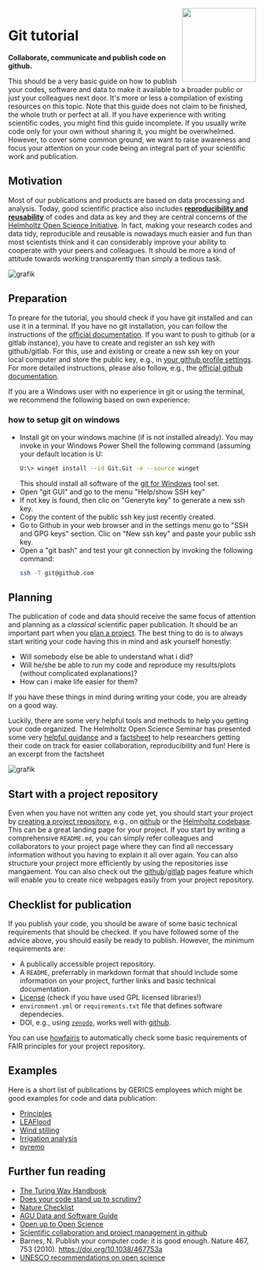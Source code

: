 <img src="https://mirrors.creativecommons.org/presskit/logos/cc.logo.large.png" width="150" align="right"/>

# Git tutorial

**Collaborate, communicate and publish code on github.**

This should be a very basic guide on how to publish your codes, software and data to make it available to a broader public or just your colleagues next door. It's more or less a compilation of existing resources on this topic. Note that this guide does not claim to be finished, the whole truth or perfect at all. If you have experience with writing scientific codes, you might find this guide incomplete. If you usually write code only for your own without sharing it, you might be overwhelmed. However, to cover some common ground, we want to raise awareness and focus your attention on your code being an integral part of your scientific work and publication.

## Motivation

Most of our publications and products are based on data processing and analysis. Today, good scientific practice also includes [**reproducibility and reusability**](https://gfzpublic.gfz-potsdam.de/pubman/faces/ViewItemOverviewPage.jsp?itemId=item_5005567) of codes and data as key and they are central concerns of the [Helmholtz Open Science Initiative](https://os.helmholtz.de/). In fact, making your research codes and data tidy, reproducible and reusable is nowadays much easier and fun than most scientists think and it can considerably improve your ability to cooperate with your peers and colleagues. It should be more a kind of attitude towards working transparently than simply a tedious task.

![grafik](https://github.com/climate-service-center/git-tutorial/assets/5659125/1209b650-0a33-4741-af97-737a0ddc391f)

## Preparation

To preare for the tutorial, you should check if you have git installed and can use it in a terminal. If you have no git installation, you can follow
the instructions of the [official documentation](https://git-scm.com/downloads). If you want to push to github (or a gitlab instance), you have to create and register an ssh key with github/gitlab.
For this, use and existing or create a new ssh key on your local computer and store the public key, e.g., in [your github profile settings](https://github.com/settings/keys). For more detailed instructions,
please also follow, e.g., the [official github documentation](https://docs.github.com/en/authentication/connecting-to-github-with-ssh).

If you are a Windows user with no experience in git or using the terminal, we recommend the following based on own experience:

### how to setup git on windows

* Install git on your windows machine (if is not installed already). You may invoke in your Windows Power Shell the following command (assuming your default location is U:
  ```bash
  U:\> winget install --id Git.Git -e --source winget
  ```
  This should install all software of the [git for Windows](https://gitforwindows.org/) tool set.
* Open "git GUI" and go to the menu "Help/show SSH key"
* If not key is found, then clic on "Generyte key" to generate a new ssh key.
* Copy the content of the public ssh key just recently created.
* Go to Github in your web browser and in the settings menu go to "SSH and GPG keys" section. Clic on "New ssh key" and paste your public ssh key.
* Open a "git bash" and test your git connection by invoking the following command:
  ```bash
  ssh -T git@github.com
  ```
  
## Planning

The publication of code and data should receive the same focus of attention and planning as a *classical* scientific paper publication. It should be an important part when you [plan a project](https://the-turing-way.netlify.app/project-design/project-design.html). The best thing to do is to always start writing your code having this in mind and ask yourself honestly: 

* Will somebody else be able to understand what i did? 
* Will he/she be able to run my code and reproduce my results/plots (without complicated explanations)?
* How can i make life easier for them?

If you have these things in mind during writing your code, you are already on a good way. 

Luckily, there are some very helpful tools and methods to help you getting your code organized. The Helmholtz Open Science Seminar has presented some very [helpful guidance](https://gfzpublic.gfz-potsdam.de/pubman/item/item_5005567) and a [factsheet](https://doi.org/10.48440/os.helmholtz.025) to help researchers getting their code on track for easier collaboration, reproducibility and fun! Here is an excerpt from the factsheet

![grafik](https://github.com/climate-service-center/git-tutorial/assets/5659125/bbb5cff6-87e2-48cb-b184-bbe8be978b25)

## Start with a project repository

Even when you have not written any code yet, you should start your project by [creating a project repository](https://the-turing-way.netlify.app/project-design/project-repo.html), e.g., on [github](https://docs.github.com/en/get-started/using-git/about-git) or the [Helmholtz codebase](https://gitlab.hzdr.de/). This can be a great landing page for your project. If you start by writing a comprehensive `README.md`, you can simply refer colleagues and collaborators to your project page where they can find all neccessary information without you having to explain it all over again. You can also structure your project more efficiently by using the repositories isse mangaement. You can also check out the [github](https://docs.github.com/en/pages/quickstart)/[gitlab](https://gitlab.com/pages) pages feature which will enable you to create nice webpages easily from your project repository.

## Checklist for publication

If you publish your code, you should be aware of some basic technical requirements that should be checked. If you have followed some of the advice above, you should easily be ready to publish. However, the minimum requirements are:

* A publically accessible project repository.
* A `README`, preferrably in markdown format that should include some information on your project, further links and basic technical documentation.
* [License](https://www.astrobetter.com/blog/2014/03/10/the-whys-and-hows-of-licensing-scientific-code/) (check if you have used GPL licensed libraries!)
* `environment.yml` or `requirements.txt` file that defines software dependecies.
* DOI, e.g., using [`zenodo`](https://zenodo.org/), works well with [github](https://docs.github.com/en/repositories/archiving-a-github-repository/referencing-and-citing-content).

You can use [howfairis](https://github.com/fair-software/howfairis) to automatically check some basic requirements of FAIR principles for your project repository.

## Examples

Here is a short list of publications by GERICS employees which might be good examples for code and data publication:

* [Principles](https://github.com/KatharinaBuelow/cmip5_cmip6_euro-cordex-plotting-routines)
* [LEAFlood](https://github.com/TWuebbelmann/LEAFlood)
* [Wind stilling](https://github.com/jwohland/stilling_MPI-GE)
* [Irrigation analysis](https://github.com/ChristinaAsmus/irrigation_param_analysis)
* [pyremo](https://github.com/remo-rcm/pyremo)

## Further fun reading

* [The Turing Way Handbook](https://the-turing-way.netlify.app)
* [Does your code stand up to scrutiny?](https://doi.org/10.1038/d41586-018-02741-4)
* [Nature Checklist](http://www.nature.com/documents/GuidelinesCodePublication.pdf)
* [AGU Data and Software Guide](https://www.agu.org/Publish-with-AGU/Publish/Author-Resources/Data-and-Software-for-Authors)
* [Open up to Open Science](https://issues.org/opening-up-open-science-gentemann-erdmann-kroeger/)
* [Scientific collaboration and project management in github](https://rabernat.medium.com/scientific-collaboration-and-project-management-in-github-d74f2255ae5f)
* Barnes, N. Publish your computer code: it is good enough. Nature 467, 753 (2010). https://doi.org/10.1038/467753a
* [UNESCO recommendations on open science](https://unesdoc.unesco.org/ark:/48223/pf0000379949.locale=en)
